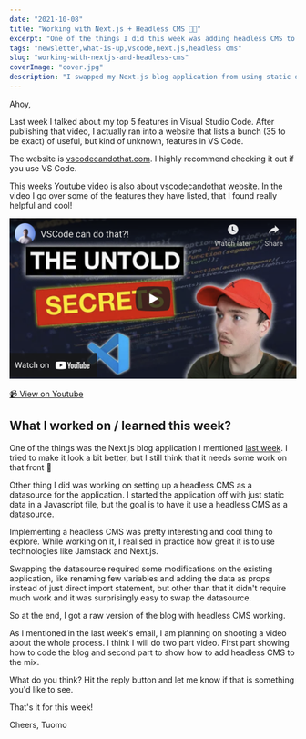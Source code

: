 ```yaml
---
date: "2021-10-08"
title: "Working with Next.js + Headless CMS 👨‍💻"
excerpt: "One of the things I did this week was adding headless CMS to act as a datasource for a Next.js blog application. It was easier than I thought."
tags: "newsletter,what-is-up,vscode,next.js,headless cms"
slug: "working-with-nextjs-and-headless-cms"
coverImage: "cover.jpg"
description: "I swapped my Next.js blog application from using static data to use Headless CMS as datasource."
---
```


Ahoy,

Last week I talked about my top 5 features in Visual Studio Code. After publishing that video, I actually ran into a website that lists a bunch (35 to be exact) of useful, but kind of unknown, features in VS Code.

The website is [vscodecandothat.com](http://vscodecandothat.com/). I highly recommend checking it out if you use VS Code.

This weeks [Youtube video](https://www.youtube.com/watch?v=qinZQstIpqY) is also about vscodecandothat website. In the video I go over some of the features they have listed, that I found really helpful and cool!

[
![VSCode can do that?!](./images/vscodecandothat-thumbnail-ytcontrols.png)
](https://www.youtube.com/watch?v=qinZQstIpqY)

[📹 View on Youtube](https://www.youtube.com/watch?v=qinZQstIpqY)

## What I worked on / learned this week?

One of the things was the Next.js blog application I mentioned [last week](https://tuomokankaanpaa.com/blog/best-vs-code-features-learning-material-ui). I tried to make it look a bit better, but I still think that it needs some work on that front 🙈

Other thing I did was working on setting up a headless CMS as a datasource for the application. I started the application off with just static data in a Javascript file, but the goal is to have it use a headless CMS as a datasource.

Implementing a headless CMS was pretty interesting and cool thing to explore. While working on it, I realised in practice how great it is to use technologies like Jamstack and Next.js.

Swapping the datasource required some modifications on the existing application, like renaming few variables and adding the data as props instead of just direct import statement, but other than that it didn't require much work and it was surprisingly easy to swap the datasource.

So at the end, I got a raw version of the blog with headless CMS working.

As I mentioned in the last week's email, I am planning on shooting a video about the whole process. I think I will do two part video. First part showing how to code the blog and second part to show how to add headless CMS to the mix.

What do you think? Hit the reply button and let me know if that is something you'd like to see.

That's it for this week!

Cheers,
Tuomo

